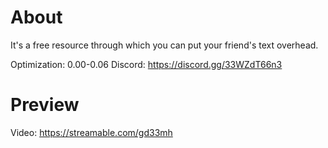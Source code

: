 # About
It's a free resource through which you can put your friend's text overhead.

Optimization: 0.00-0.06
Discord: https://discord.gg/33WZdT66n3
# Preview
Video: https://streamable.com/gd33mh
